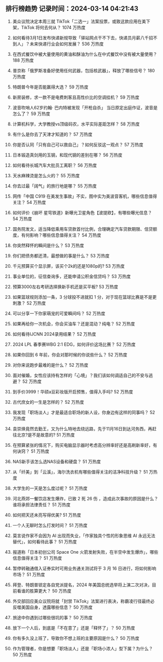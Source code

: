 
## 排行榜趋势 记录时间：2024-03-14 04:21:43
  
  1. 美众议院决定本周三就 TikTok「二选一」法案投票，或致这款应用在美下架，TikTok 将何去何从？ 1074 万热度
    
  2. 如何看待3月1日发布快递新规导致「驿站网点干不下去，快递员月薪八千招不到人」？未来快递行业会如何发展？ 536 万热度
    
  3. 在西式餐饮中被大量使用的黄油和酥油为什么在中式餐饮中没有被大量使用？ 188 万热度
    
  4. 普京称「俄罗斯准备好使用任何武器，包括核武器」，释放了哪些信号？ 180 万热度
    
  5. 特朗普今年是否能赢得大选？ 59 万热度
    
  6. 新房装修，求一款不是电费刺客且高性价比的空调挂机？ 59 万热度
    
  7. 波音吹哨人62岁约翰· 巴内特被发现「开枪自杀」 当日原定出庭作证，波音是怎么了？ 59 万热度
    
  8. 计算机科学，大学教授vs顶级码农，水平实际差距怎样？ 58 万热度
    
  9. 有什么是你去了天津才知道的？ 57 万热度
    
  10. 你是否认同「只有自己可以救自己」？如何反驳这一观点？ 57 万热度
    
  11. 日本锻造真剑用的玉钢，和现代钢的差别在哪？ 56 万热度
    
  12. 如何看待长城汽车大批员工离职？ 56 万热度
    
  13. 天水麻辣烫是怎么火的？ 55 万热度
    
  14. 你去过最「阔气」的旅行地是哪？ 55 万热度
    
  15. 网传「中国 C919 在美发生事故」不实，图中实为美波音客机，哪些信息值得关注？ 54 万热度
    
  16. 如何评价《崩坏 星穹铁道》新曝光卫星角色【波提欧】，有哪些曝光信息？ 54 万热度
    
  17. 国务院发文，适当降低乘用车贷款首付比例，合理确定汽车贷款期限、信贷额度，有何影响？哪些信息值得关注？ 54 万热度
    
  18. 你突然释怀的瞬间是什么？ 53 万热度
    
  19. 你们把债务都还清，最想做的事是什么？ 53 万热度
    
  20. 千元预算买个显示屏，该买个2k的还是1080p的? 53 万热度
    
  21. 事业单位的，征信查询多，还能申请公积金信贷吗？ 53 万热度
    
  22. 预算3000左右考研选择换新手机还是买平板? 53 万热度
    
  23. 如果篮球规则添加一条，3 分球投不进就扣 1 分，对于现在篮球比赛是不是更刺激？ 52 万热度
    
  24. 可以分享一下你家萌宠的可爱瞬间吗？ 52 万热度
    
  25. 如果再给你一次机会，你会买油车？还是混动？纯电？ 52 万热度
    
  26. 如何看待IJCNN 2024录用结果？ 52 万热度
    
  27. 2024 LPL 春季赛WBG 2:1 EDG，如何评价这场比赛？ 52 万热度
    
  28. 如果你回到 6 年前，你会对那时候的你说些什么？ 52 万热度
    
  29. 对你来说跑步最难的是什么？ 52 万热度
    
  30. 面对催婚，女性应该持有怎样的「心境」？我们该如何调适自己的不安与逃避？ 52 万热度
    
  31. 到手价3999！华硕a豆彩妆版开启预售，值得入手吗? 52 万热度
    
  32. 古代庶女的一生是怎样的？ 52 万热度
    
  33. 我发现「职场淡人」才是最适合职场的新人设，你身边有这样的同事吗？ 52 万热度
    
  34. 袁崇焕竟然去勤王，又为什么特地去绕远路，先于11月16日到达河务西，再赶往北京?是不是故意的? 51 万热度
    
  35. 在预算紧张的情况下，购买电脑显示器时考虑高分辨率好还是高刷新率好，有何诀窍？ 51 万热度
    
  36. NAS新手该怎么选NAS设备和硬盘？ 51 万热度
    
  37. 从「纤美」到「云溪」，海尔洗衣机有哪些值得关注的洁净科技升级？ 51 万热度
    
  38. 大学生的一天是怎么度过呢？ 51 万热度
    
  39. 河北燕郊一餐饮店发生爆炸，已致 2 死 26 伤 ，造成此次事故的原因是什么？谁将承担法律责任？ 51 万热度
    
  40. 如何把天还未亮写得优美? 51 万热度
    
  41. 一个人无聊时怎么打发时间？ 51 万热度
    
  42. 莫言说作家不会因为 AI 出现而失业，「作家独具个性的形象思维 AI 永远无法替代」，如何看待此事？ 51 万热度
    
  43. 报道称「日本初创公司 Space One 火箭发射失败，在半空中发生爆炸」，哪些信息值得关注？ 51 万热度
    
  44. 暂停转融通借入证券实时可用业务通关测试将于 3 月 16 日进行，将如何影响市场？ 51 万热度
    
  45. 拜登、特朗普锁定各自党派提名，2024 年美国总统选举将上演二次对决，目前看谁的胜算更大？ 50 万热度
    
  46. 外交部回应美众议院将就「封禁 TikTok」法案进行表决，称霸凌行径最终必反噬美国自身，透露哪些信息？ 50 万热度
    
  47. 旅途中你遇到过哪些很坑的事？ 50 万热度
    
  48. 放下一个人后，到底是「不在意了」还是「释怀了」？ 50 万热度
    
  49. 你有多久没上班了，导致你不想上班的主要原因是什么？ 50 万热度
    
  50. 作为管理者，你是想要「职场淡人」还是「职场小浓人」型下属？为什么？ 50 万热度
    
